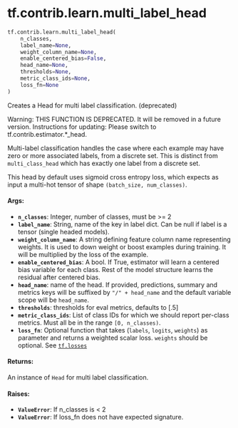 <div itemscope itemtype="http://developers.google.com/ReferenceObject">
<meta itemprop="name" content="tf.contrib.learn.multi_label_head" />
<meta itemprop="path" content="Stable" />
</div>

# tf.contrib.learn.multi_label_head

``` python
tf.contrib.learn.multi_label_head(
    n_classes,
    label_name=None,
    weight_column_name=None,
    enable_centered_bias=False,
    head_name=None,
    thresholds=None,
    metric_class_ids=None,
    loss_fn=None
)
```

Creates a Head for multi label classification. (deprecated)

Warning: THIS FUNCTION IS DEPRECATED. It will be removed in a future version.
Instructions for updating:
Please switch to tf.contrib.estimator.*_head.

Multi-label classification handles the case where each example may have zero
or more associated labels, from a discrete set.  This is distinct from
`multi_class_head` which has exactly one label from a discrete set.

This head by default uses sigmoid cross entropy loss, which expects as input
a multi-hot tensor of shape `(batch_size, num_classes)`.

#### Args:

* <b>`n_classes`</b>: Integer, number of classes, must be >= 2
* <b>`label_name`</b>: String, name of the key in label dict. Can be null if label
      is a tensor (single headed models).
* <b>`weight_column_name`</b>: A string defining feature column name representing
    weights. It is used to down weight or boost examples during training. It
    will be multiplied by the loss of the example.
* <b>`enable_centered_bias`</b>: A bool. If True, estimator will learn a centered
    bias variable for each class. Rest of the model structure learns the
    residual after centered bias.
* <b>`head_name`</b>: name of the head. If provided, predictions, summary and metrics
    keys will be suffixed by `"/" + head_name` and the default variable scope
    will be `head_name`.
* <b>`thresholds`</b>: thresholds for eval metrics, defaults to [.5]
* <b>`metric_class_ids`</b>: List of class IDs for which we should report per-class
    metrics. Must all be in the range `[0, n_classes)`.
* <b>`loss_fn`</b>: Optional function that takes (`labels`, `logits`, `weights`) as
    parameter and returns a weighted scalar loss. `weights` should be
    optional. See <a href="../../../tf/losses.md"><code>tf.losses</code></a>


#### Returns:

An instance of `Head` for multi label classification.


#### Raises:

* <b>`ValueError`</b>: If n_classes is < 2
* <b>`ValueError`</b>: If loss_fn does not have expected signature.